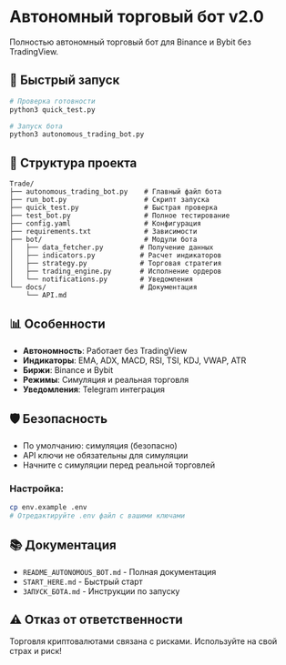 # Автономный торговый бот v2.0

Полностью автономный торговый бот для Binance и Bybit без TradingView.

## 🚀 Быстрый запуск

```bash
# Проверка готовности
python3 quick_test.py

# Запуск бота
python3 autonomous_trading_bot.py
```

## 📁 Структура проекта

```
Trade/
├── autonomous_trading_bot.py    # Главный файл бота
├── run_bot.py                   # Скрипт запуска
├── quick_test.py                # Быстрая проверка
├── test_bot.py                  # Полное тестирование
├── config.yaml                  # Конфигурация
├── requirements.txt             # Зависимости
├── bot/                         # Модули бота
│   ├── data_fetcher.py         # Получение данных
│   ├── indicators.py           # Расчет индикаторов
│   ├── strategy.py             # Торговая стратегия
│   ├── trading_engine.py       # Исполнение ордеров
│   └── notifications.py        # Уведомления
└── docs/                       # Документация
    └── API.md
```

## 📊 Особенности

- **Автономность**: Работает без TradingView
- **Индикаторы**: EMA, ADX, MACD, RSI, TSI, KDJ, VWAP, ATR
- **Биржи**: Binance и Bybit
- **Режимы**: Симуляция и реальная торговля
- **Уведомления**: Telegram интеграция

## 🛡️ Безопасность

- По умолчанию: симуляция (безопасно)
- API ключи не обязательны для симуляции
- Начните с симуляции перед реальной торговлей

### Настройка:
```bash
cp env.example .env
# Отредактируйте .env файл с вашими ключами
```

## 📚 Документация

- `README_AUTONOMOUS_BOT.md` - Полная документация
- `START_HERE.md` - Быстрый старт
- `ЗАПУСК_БОТА.md` - Инструкции по запуску

## ⚠️ Отказ от ответственности

Торговля криптовалютами связана с рисками. Используйте на свой страх и риск!
